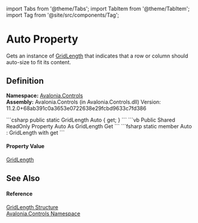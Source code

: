 import Tabs from '@theme/Tabs'; 
import TabItem from '@theme/TabItem'; 
import Tag from '@site/src/components/Tag'; 

# Auto Property


Gets an instance of <a href="T_Avalonia_Controls_GridLength">GridLength</a> that indicates that a row or column should auto-size to fit its content.



## Definition
**Namespace:** <a href="N_Avalonia_Controls">Avalonia.Controls</a>  
**Assembly:** Avalonia.Controls (in Avalonia.Controls.dll) Version: 11.2.0+68ab391c0a3653e0722638e29fcbd9633c7fd386

<Tabs groupId="api-code-preview">
<TabItem value="csharp" label="C#">
```csharp
public static GridLength Auto { get; }
```
</TabItem>
<TabItem value="vb" label="VB">
```vb
Public Shared ReadOnly Property Auto As GridLength
	Get
```
</TabItem>
<TabItem value="fsharp" label="F#">
```fsharp
static member Auto : GridLength with get
```
</TabItem>
</Tabs>



#### Property Value
<a href="T_Avalonia_Controls_GridLength">GridLength</a>

## See Also


#### Reference
<a href="T_Avalonia_Controls_GridLength">GridLength Structure</a>  
<a href="N_Avalonia_Controls">Avalonia.Controls Namespace</a>  
